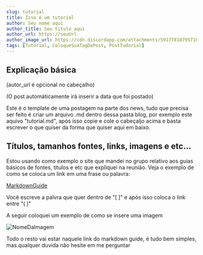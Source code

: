 ```yaml
---
slug: tutorial
title: Isso é um tutorial
author: Seu nome aqui
author_title: Seu titulo aqui 
author_url: https://seuUrl
author_image_url: https://cdn.discordapp.com/attachments/591778187957108738/891860286498299935/Screenshot_3.png
tags: [Tutorial, ColoqueSuaTagDoPost, PostTudorial]
---
```


## Explicação básica

(autor_url é opcional no cabeçalho)

(O post automáticamente irá inserir a data que foi postado)

Este é o template de uma postagem na parte dos news, tudo que precisa ser feito é criar um arquivo .md dentro dessa pasta blog, por exemplo este aquivo "tutorial.md", após isso copie e cole o cabeçaljo acima e basta escrever o que quiser da forma que quiser aqui em baixo.


## Títulos, tamanhos fontes, links, imagens e etc...

Estou usando como exemplo o site que mandei no grupo relativo aos guias básicos de fontes, titulos e etc que expliquei na reunião.
Veja o exemplo de como se coloca um link em uma frase ou palavra:

[MarkdownGuide](https://www.markdownguide.org/basic-syntax/)

Você escreve a palvra que quer dentro de "[ ]" e após isso coloca o link entre "( )"

A seguir coloquei um exemplo de como se insere uma imagem

![NomeDaImagem](https://www.sindbancarios.org.br/wp-content/uploads/2019/12/beta.jpg)

Todo o resto vai estar naquele link do markdown guide, é tudo bem simples, mas qualquer duvida não hesite em me perguntar